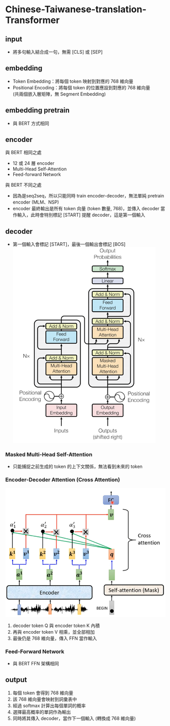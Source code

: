 # Chinese-Taiwanese-translation-Transformer
## input
- 將多句輸入結合成一句，無需 [CLS] 或 [SEP]

## embedding
- Token Embedding：將每個 token 映射到對應的 768 維向量
- Positional Encoding：將每個 token 的位置應設到對應的 768 維向量  
(共兩個嵌入層矩陣，無 Segment Embedding)

## embedding pretrain
- 與 BERT 方式相同

## encoder
與 BERT 相同之處
- 12 或 24 層 encoder
- Multi-Head Self-Attention
- Feed-forward Network

與 BERT 不同之處
- 因為是seq2seq，所以只能同時 train encoder-decoder，無法單純 pretrain encoder (MLM、NSP)
- encoder 最終輸出是所有 token 向量 (token 數量, 768)，並傳入 decoder 當作輸入，此時會特別標記 [START] 提醒 decoder，這是第一個輸入

## decoder
- 第一個輸入會標記 [START]，最後一個輸出會標記 [BOS]  
![alt text](decoder.png)
### Masked Multi-Head Self-Attention
- 只能捕捉之前生成的 token 的上下文關係，無法看到未來的 token

### Encoder-Decoder Attention (Cross Attention)  
![alt text](Cross_Attention.png)
1. decoder token Q 與 encoder token K 內積
2. 再與 encoder token V 相乘，並全部相加
3. 最後仍是 768 維向量，傳入 FFN 當作輸入

### Feed-Forward Network
- 與 BERT FFN 架構相同

## output
1. 每個 token 會得到 768 維向量
2. 該 768 維向量會映射到詞彙表中
3. 經過 softmax 計算出每個單詞的概率
4. 選擇最高概率的單詞作為輸出
5. 同時將其傳入 decoder，當作下一個輸入 (轉換成 768 維向量)
